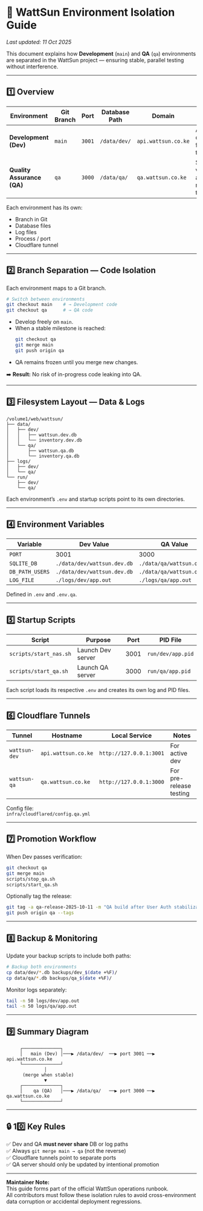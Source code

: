 # 🧭 WattSun Environment Isolation Guide
_Last updated: 11 Oct 2025_

This document explains how **Development** (`main`) and **QA** (`qa`) environments are separated in the WattSun project — ensuring stable, parallel testing without interference.

---

## 1️⃣ Overview

| Environment | Git Branch | Port | Database Path | Domain | Purpose |
|--------------|-------------|------|----------------|----------|----------|
| **Development (Dev)** | `main` | `3001` | `/data/dev/` | `api.wattsun.co.ke` | Active coding, feature testing |
| **Quality Assurance (QA)** | `qa` | `3000` | `/data/qa/` | `qa.wattsun.co.ke` | Stable verification and pre-release testing |

Each environment has its own:
- Branch in Git
- Database files
- Log files
- Process / port
- Cloudflare tunnel

---

## 2️⃣ Branch Separation — Code Isolation

Each environment maps to a Git branch.

```bash
# Switch between environments
git checkout main    # → Development code
git checkout qa      # → QA code
```

- Develop freely on `main`.
- When a stable milestone is reached:
  ```bash
  git checkout qa
  git merge main
  git push origin qa
  ```
- QA remains frozen until you merge new changes.

➡️ **Result:** No risk of in-progress code leaking into QA.

---

## 3️⃣ Filesystem Layout — Data & Logs

```text
/volume1/web/wattsun/
├── data/
│   ├── dev/
│   │   ├── wattsun.dev.db
│   │   └── inventory.dev.db
│   └── qa/
│       ├── wattsun.qa.db
│       └── inventory.qa.db
├── logs/
│   ├── dev/
│   └── qa/
└── run/
    ├── dev/
    └── qa/
```

Each environment’s `.env` and startup scripts point to its own directories.

---

## 4️⃣ Environment Variables

| Variable | Dev Value | QA Value |
|-----------|------------|-----------|
| `PORT` | 3001 | 3000 |
| `SQLITE_DB` | `./data/dev/wattsun.dev.db` | `./data/qa/wattsun.qa.db` |
| `DB_PATH_USERS` | `./data/dev/wattsun.dev.db` | `./data/qa/wattsun.qa.db` |
| `LOG_FILE` | `./logs/dev/app.out` | `./logs/qa/app.out` |

Defined in `.env` and `.env.qa`.

---

## 5️⃣ Startup Scripts

| Script | Purpose | Port | PID File |
|---------|----------|------|-----------|
| `scripts/start_nas.sh` | Launch Dev server | 3001 | `run/dev/app.pid` |
| `scripts/start_qa.sh`  | Launch QA server  | 3000 | `run/qa/app.pid` |

Each script loads its respective `.env` and creates its own log and PID files.

---

## 6️⃣ Cloudflare Tunnels

| Tunnel | Hostname | Local Service | Notes |
|---------|-----------|----------------|--------|
| `wattsun-dev` | `api.wattsun.co.ke` | `http://127.0.0.1:3001` | For active dev |
| `wattsun-qa`  | `qa.wattsun.co.ke`  | `http://127.0.0.1:3000` | For pre-release testing |

Config file:  
`infra/cloudflared/config.qa.yml`

---

## 7️⃣ Promotion Workflow

When Dev passes verification:

```bash
git checkout qa
git merge main
scripts/stop_qa.sh
scripts/start_qa.sh
```

Optionally tag the release:
```bash
git tag -a qa-release-2025-10-11 -m "QA build after User Auth stabilization"
git push origin qa --tags
```

---

## 8️⃣ Backup & Monitoring

Update your backup scripts to include both paths:

```bash
# Backup both environments
cp data/dev/*.db backups/dev_$(date +%F)/
cp data/qa/*.db backups/qa_$(date +%F)/
```

Monitor logs separately:
```bash
tail -n 50 logs/dev/app.out
tail -n 50 logs/qa/app.out
```

---

## 9️⃣ Summary Diagram

```
     ┌──────────────┐
     │   main (Dev) │───▶ /data/dev/  ──▶ port 3001 ──▶ api.wattsun.co.ke
     └──────────────┘
              │
      (merge when stable)
              ▼
     ┌──────────────┐
     │    qa (QA)   │───▶ /data/qa/   ──▶ port 3000 ──▶ qa.wattsun.co.ke
     └──────────────┘
```

---

## 🔒 10️⃣ Key Rules

✅ Dev and QA **must never share** DB or log paths  
✅ Always `git merge main → qa` (not the reverse)  
✅ Cloudflare tunnels point to separate ports  
✅ QA server should only be updated by intentional promotion

---

**Maintainer Note:**  
This guide forms part of the official WattSun operations runbook.  
All contributors must follow these isolation rules to avoid cross-environment data corruption or accidental deployment regressions.
